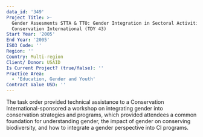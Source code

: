 ```yaml
---
data_id: '349'
Project Title: >-
  Gender Assesments STTA & TTO: Gender Integration in Sectoral Activities:
  Conservation International (TDY 43)
Start Year: '2005'
End Year: '2005'
ISO3 Code: ''
Region: ''
Country: Multi-region
Client/ Donor: USAID
Is Current Project? (true/false): ''
Practice Area:
  - 'Education, Gender and Youth'
Contract Value USD: ''
---
```

The task order provided technical assistance to a Conservation International-sponsored a workshop on integrating gender into conservation strategies and programs, which provided attendees a common foundation for understanding gender, the impact of gender on conserving biodiversity, and how to integrate a gender perspective into CI programs.